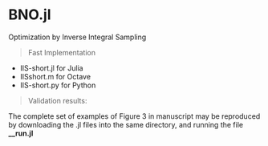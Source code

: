 # BNO.jl
Optimization by Inverse Integral Sampling

>Fast Implementation

* IIS-short.jl for Julia
* IISshort.m for Octave
* IIS-short.py for Python

>Validation results:

The complete set of examples of Figure 3 in manuscript may be reproduced by downloading the .jl files into the same directory, and running the file **__run.jl**
